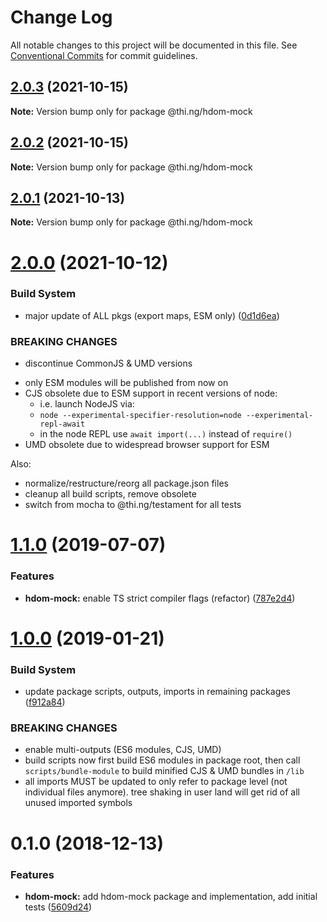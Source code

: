 # Change Log

All notable changes to this project will be documented in this file.
See [Conventional Commits](https://conventionalcommits.org) for commit guidelines.

## [2.0.3](https://github.com/thi-ng/umbrella/compare/@thi.ng/hdom-mock@2.0.2...@thi.ng/hdom-mock@2.0.3) (2021-10-15)

**Note:** Version bump only for package @thi.ng/hdom-mock





## [2.0.2](https://github.com/thi-ng/umbrella/compare/@thi.ng/hdom-mock@2.0.1...@thi.ng/hdom-mock@2.0.2) (2021-10-15)

**Note:** Version bump only for package @thi.ng/hdom-mock





## [2.0.1](https://github.com/thi-ng/umbrella/compare/@thi.ng/hdom-mock@2.0.0...@thi.ng/hdom-mock@2.0.1) (2021-10-13)

**Note:** Version bump only for package @thi.ng/hdom-mock





# [2.0.0](https://github.com/thi-ng/umbrella/compare/@thi.ng/hdom-mock@1.1.64...@thi.ng/hdom-mock@2.0.0) (2021-10-12)


### Build System

* major update of ALL pkgs (export maps, ESM only) ([0d1d6ea](https://github.com/thi-ng/umbrella/commit/0d1d6ea9fab2a645d6c5f2bf2591459b939c09b6))


### BREAKING CHANGES

* discontinue CommonJS & UMD versions

- only ESM modules will be published from now on
- CJS obsolete due to ESM support in recent versions of node:
  - i.e. launch NodeJS via:
  - `node --experimental-specifier-resolution=node --experimental-repl-await`
  - in the node REPL use `await import(...)` instead of `require()`
- UMD obsolete due to widespread browser support for ESM

Also:
- normalize/restructure/reorg all package.json files
- cleanup all build scripts, remove obsolete
- switch from mocha to @thi.ng/testament for all tests






#  [1.1.0](https://github.com/thi-ng/umbrella/compare/@thi.ng/hdom-mock@1.0.16...@thi.ng/hdom-mock@1.1.0) (2019-07-07) 

###  Features 

- **hdom-mock:** enable TS strict compiler flags (refactor) ([787e2d4](https://github.com/thi-ng/umbrella/commit/787e2d4)) 

#  [1.0.0](https://github.com/thi-ng/umbrella/compare/@thi.ng/hdom-mock@0.1.5...@thi.ng/hdom-mock@1.0.0) (2019-01-21) 

###  Build System 

- update package scripts, outputs, imports in remaining packages ([f912a84](https://github.com/thi-ng/umbrella/commit/f912a84)) 

###  BREAKING CHANGES 

- enable multi-outputs (ES6 modules, CJS, UMD) 
- build scripts now first build ES6 modules in package root, then call   `scripts/bundle-module` to build minified CJS & UMD bundles in `/lib` 
- all imports MUST be updated to only refer to package level   (not individual files anymore). tree shaking in user land will get rid of   all unused imported symbols 

#  0.1.0 (2018-12-13) 

###  Features 

- **hdom-mock:** add hdom-mock package and implementation, add initial tests ([5609d24](https://github.com/thi-ng/umbrella/commit/5609d24))
